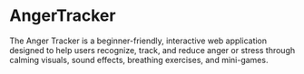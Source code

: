 # AngerTracker
The Anger Tracker is a beginner-friendly, interactive web application designed to help users recognize, track, and reduce anger or stress through calming visuals, sound effects, breathing exercises, and mini-games.
